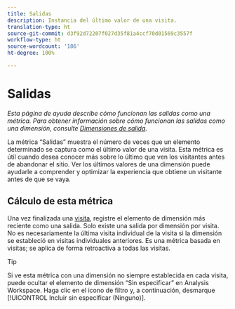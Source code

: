 ```yaml
---
title: Salidas
description: Instancia del último valor de una visita.
translation-type: ht
source-git-commit: d3f92d72207f027d35f81a4ccf70d01569c3557f
workflow-type: ht
source-wordcount: '186'
ht-degree: 100%

---
```



# Salidas

*Esta página de ayuda describe cómo funcionan las salidas como una métrica. Para obtener información sobre cómo funcionan las salidas como una dimensión, consulte [Dimensiones de salida](../dimensions/exit-dimensions.md).*

La métrica “Salidas” muestra el número de veces que un elemento determinado se captura como el último valor de una visita. Esta métrica es útil cuando desea conocer más sobre lo último que ven los visitantes antes de abandonar el sitio. Ver los últimos valores de una dimensión puede ayudarle a comprender y optimizar la experiencia que obtiene un visitante antes de que se vaya.

## Cálculo de esta métrica

Una vez finalizada una [visita](visits.md), registre el elemento de dimensión más reciente como una salida. Solo existe una salida por dimensión por visita. No es necesariamente la última visita individual de la visita si la dimensión se estableció en visitas individuales anteriores. Es una métrica basada en visitas; se aplica de forma retroactiva a todas las visitas.

>[!TIP]
>
>Si ve esta métrica con una dimensión no siempre establecida en cada visita, puede ocultar el elemento de dimensión “Sin especificar” en Analysis Workspace. Haga clic en el icono de filtro y, a continuación, desmarque [!UICONTROL Incluir sin especificar (Ninguno)].
